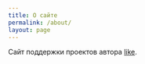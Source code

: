 ```yaml
---
title: О сайте
permalink: /about/
layout: page
---
```


Сайт поддержки проектов автора [like](https://vk.com/like_913 "like").
